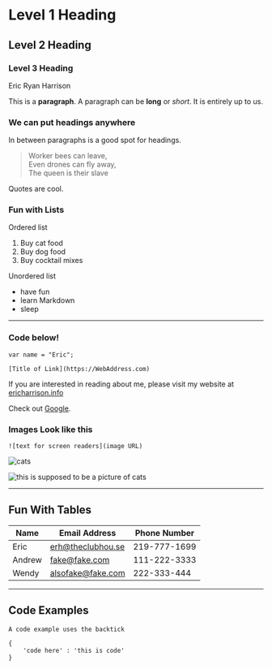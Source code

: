 # Level 1 Heading

## Level 2 Heading

### Level 3 Heading

Eric Ryan Harrison

This is a **paragraph**. A paragraph can be **long** or *short*. It is entirely up to us.

### We can put headings anywhere

In between paragraphs is a good spot for headings.

> Worker bees can leave,  
> Even drones can fly away,  
> The queen is their slave

Quotes are cool.

### Fun with Lists

Ordered list
1. Buy cat food
2. Buy dog food
3. Buy cocktail mixes

Unordered list
- have fun
- learn Markdown
- sleep

--- 

### Code below!

`var name = "Eric";`

`[Title of Link](https://WebAddress.com)`

If you are interested in reading about me, please visit my website at [ericharrison.info](https://ericharrison.info)

Check out [Google](https://google.com).

### Images Look like this

`![text for screen readers](image URL)`

![cats](https://upload.wikimedia.org/wikipedia/commons/thumb/0/0b/Cat_poster_1.jpg/1280px-Cat_poster_1.jpg)

![this is supposed to be a picture of cats](asdfasdf)

---

## Fun With Tables

| Name | Email Address | Phone Number |
| ---- | ------------- | ------------ |
| Eric | erh@theclubhou.se | 219-777-1699 |
| Andrew | fake@fake.com | 111-222-3333 |
| Wendy | alsofake@fake.com | 222-333-444 |

---

## Code Examples

`A code example uses the backtick`


```
{
    'code here' : 'this is code'
}
```
